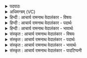 <details><summary>पदपाठः</summary>

उ꣡प꣢꣯। शि꣣क्ष। अपतस्थु꣡षः꣢। अ꣣प। तस्थु꣡षः꣢। भि꣣य꣡स꣢म्। आ। धे꣣हि। श꣡त्र꣢꣯वे। प꣡व꣢꣯मान। वि꣣दाः꣢। र꣣यि꣢म्। ७६१।
</details>

<details><summary>अधिमन्त्रम् (VC)</summary>

- पवमानः सोमः
- असितः काश्यपो देवलो वा
- गायत्री
- षड्जः
</details>

<details><summary>हिन्दी : आचार्य रामनाथ वेदालंकार - विषयः</summary>

प्रथम ऋचा में परमात्मा और राजा को सम्बोधन किया गया है।
</details>

<details><summary>हिन्दी : आचार्य रामनाथ वेदालंकार - पदार्थः</summary>

पदार्थान्वयभाषाः -  प्रथम—परमात्मा के पक्ष में। हे (पवमान) पवित्रताप्रदायक, सर्वान्तर्यामी सोम परमात्मन् ! आप (अप तस्थुषः) हमसे दूर स्थित सद्गुणों को (उप शिक्ष) हमारे समीप ले आओ। (शत्रवे) काम, क्रोध आदि शत्रु के लिए (भियसम्) भय (आधेहि) प्रदान करो और हमें (रयिम्) सत्य, अहिंसा, न्याय आदि दिव्य सम्पत्ति (विदाः) प्राप्त कराओ ॥ द्वितीय—राजा के पक्ष में। हे (पवमान) गतिमय, कर्मवीर राजन् ! आप (अप तस्थुषः) हमसे दूर होकर विरोधी पक्ष में स्थित हुए वीरों को (उप शिक्ष) दण्डित करो, (शत्रवे) शत्रु के लिए (भियसम्) भय (आधेहि) उत्पन्न करो और हमें (रयिम्) धन, धान्य, सुवर्ण आदि सम्पत्ति (विदाः) प्राप्त कराओ ॥१॥ इस मन्त्र में श्लेषालङ्कार है ॥१॥
</details>

<details><summary>हिन्दी : आचार्य रामनाथ वेदालंकार - भावार्थः</summary>

भावार्थभाषाः -  जैसे परमेश्वर काम,क्रोध आदि शत्रुओं को पराजित करके स्तोता को सद्गुणों की सम्पदा प्रदान करता है,वैसे ही राष्ट्र में राजा को चाहिए कि शत्रुओं को धूल में मिलाकर प्रजा को सब धन,धान्य आदि प्रदान करे ॥१॥
</details>

<details><summary>संस्कृत : आचार्य रामनाथ वेदालंकार - विषयः</summary>

अथ प्रथमायामृचि परमात्मा नृपतिश्च सम्बोध्यते।
</details>

<details><summary>संस्कृत : आचार्य रामनाथ वेदालंकार - पदार्थः</summary>

पदार्थान्वयभाषाः -  प्रथमः—परमात्मपक्षे। हे (पवमान) पवित्रताप्रदायक सर्वान्तर्यामिन् सोम परमात्मन् ! त्वम् (अपतस्थुषः) अस्मद्दूरे स्थितान् सद्गुणान् (उपशिक्ष) अस्मत्समीपम् आनय। (शत्रवे) कामक्रोधादिकाय रिपवे (भियसम्) भीतिम् (आधेहि) कुरु। अस्मभ्यं च (रयिम्) सत्याहिंसान्यायादिरूपां दिव्यां सम्पदम् (विदाः) प्रापय ॥ द्वितीयः—नृपतिपक्षे। हे पवमान गतिमय कर्मशूर राजन् ! [पवते गतिकर्मा निघं० २।१४।] त्वम् (अपतस्थुषः) अस्मत्सकाशादपगत्य विरोधिपक्षे स्थितान् वीरान् (उपशिक्ष) दण्डय, (शत्रवे) रिपवे (भियसम्) भयम् (आधेहि) उत्पादय। अस्मभ्यं च (रयिम्) धनधान्यसुवर्णसम्पत्तिम् (विदाः२) लम्भय ॥१॥ अत्र श्लेषालङ्कारः ॥१॥
</details>

<details><summary>संस्कृत : आचार्य रामनाथ वेदालंकार - भावार्थः</summary>

भावार्थभाषाः -  यथा परमेश्वरः कामक्रोधादिकान् शत्रून् पराजित्य स्तोत्रे सद्गुणसम्पत्तिं प्रयच्छति तथैव राष्ट्रे राजा शत्रून् धूलिसात्कृत्य प्रजायै सर्वं धनधान्यादिकं प्रयेच्छत् ॥१॥
</details>

<details><summary>संस्कृत : आचार्य रामनाथ वेदालंकार - पादटिप्पनी</summary>

टिप्पणी:   १. ऋ० ९।१९।६। २. विद् ज्ञाने, विद्लृ लाभे, विद सत्तायाम् इत्यस्येदं रूपम्—इति वि०।
</details>